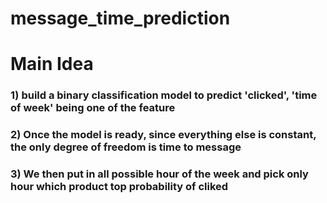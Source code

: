 # message_time_prediction

# Main Idea
### 1) build a binary classification model to predict 'clicked', 'time of week' being one of the feature
### 2) Once the model is ready, since everything else is constant, the only degree of freedom is time to message
### 3) We then put in all possible hour of the week and pick only hour which product top probability of cliked